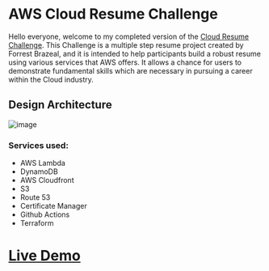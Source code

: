 # AWS Cloud Resume Challenge

Hello everyone, welcome to my completed version of the [Cloud Resume Challenge](https://cloudresumechallenge.dev/docs/the-challenge/aws/). This Challenge is a multiple step resume project created by Forrest Brazeal, 
and it is intended to help participants build a robust resume using various services that AWS offers. It allows a chance for users to demonstrate 
fundamental skills which are necessary in pursuing a career within the Cloud industry. 

## Design Architecture

![image](https://github.com/samboateng23/aws-cloud-resume-challenge/assets/126742866/3fc84059-432b-4f67-8ae2-d5d6c90dbf5f)

### Services used:
* AWS Lambda
* DynamoDB
* AWS Cloudfront
* S3
* Route 53
* Certificate Manager
* Github Actions
* Terraform

# [Live Demo](https://samboateng.com) 
 
